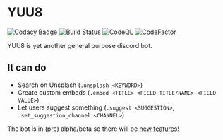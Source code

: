 # YUU8
[![Codacy Badge](https://app.codacy.com/project/badge/Grade/93347651ab9d4e5eae911df727565092)](https://www.codacy.com/gh/koviubi56/YUU8/dashboard?utm_source=github.com&amp;utm_medium=referral&amp;utm_content=koviubi56/YUU8&amp;utm_campaign=Badge_Grade)
[![Build Status](https://travis-ci.com/koviubi56/YUU8.svg?branch=main)](https://travis-ci.com/koviubi56/YUU8)
[![CodeQL](https://github.com/koviubi56/YUU8/actions/workflows/codeql-analysis.yml/badge.svg)](https://github.com/koviubi56/YUU8/actions/workflows/codeql-analysis.yml)
[![CodeFactor](https://www.codefactor.io/repository/github/koviubi56/yuu8/badge)](https://www.codefactor.io/repository/github/koviubi56/yuu8)

YUU8 is yet another general purpose discord bot.

## It can do
* Search on Unsplash (`.unsplash <KEYWORD>`)
* Create custom embeds (`.embed <TITLE> <FIELD TITLE/NAME> <FIELD VALUE>`)
* Let users suggest something (`.suggest <SUGGESTION>`, `.set_suggestion_channel <CHANNEL>`)

The bot is in (pre) alpha/beta so there will be [new features](https://github.com/koviubi56/YUU8/projects/1#column-15140296)!
